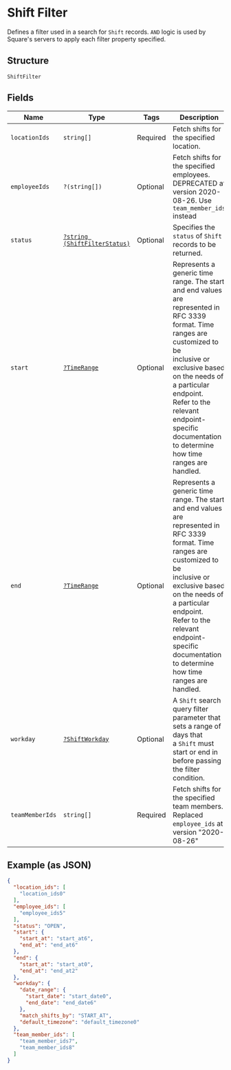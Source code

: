 
# Shift Filter

Defines a filter used in a search for `Shift` records. `AND` logic is
used by Square's servers to apply each filter property specified.

## Structure

`ShiftFilter`

## Fields

| Name | Type | Tags | Description | Getter | Setter |
|  --- | --- | --- | --- | --- | --- |
| `locationIds` | `string[]` | Required | Fetch shifts for the specified location. | getLocationIds(): array | setLocationIds(array locationIds): void |
| `employeeIds` | `?(string[])` | Optional | Fetch shifts for the specified employees. DEPRECATED at version 2020-08-26. Use `team_member_ids` instead | getEmployeeIds(): ?array | setEmployeeIds(?array employeeIds): void |
| `status` | [`?string (ShiftFilterStatus)`](/doc/models/shift-filter-status.md) | Optional | Specifies the `status` of `Shift` records to be returned. | getStatus(): ?string | setStatus(?string status): void |
| `start` | [`?TimeRange`](/doc/models/time-range.md) | Optional | Represents a generic time range. The start and end values are<br>represented in RFC 3339 format. Time ranges are customized to be<br>inclusive or exclusive based on the needs of a particular endpoint.<br>Refer to the relevant endpoint-specific documentation to determine<br>how time ranges are handled. | getStart(): ?TimeRange | setStart(?TimeRange start): void |
| `end` | [`?TimeRange`](/doc/models/time-range.md) | Optional | Represents a generic time range. The start and end values are<br>represented in RFC 3339 format. Time ranges are customized to be<br>inclusive or exclusive based on the needs of a particular endpoint.<br>Refer to the relevant endpoint-specific documentation to determine<br>how time ranges are handled. | getEnd(): ?TimeRange | setEnd(?TimeRange end): void |
| `workday` | [`?ShiftWorkday`](/doc/models/shift-workday.md) | Optional | A `Shift` search query filter parameter that sets a range of days that<br>a `Shift` must start or end in before passing the filter condition. | getWorkday(): ?ShiftWorkday | setWorkday(?ShiftWorkday workday): void |
| `teamMemberIds` | `string[]` | Required | Fetch shifts for the specified team members. Replaced `employee_ids` at version "2020-08-26" | getTeamMemberIds(): array | setTeamMemberIds(array teamMemberIds): void |

## Example (as JSON)

```json
{
  "location_ids": [
    "location_ids0"
  ],
  "employee_ids": [
    "employee_ids5"
  ],
  "status": "OPEN",
  "start": {
    "start_at": "start_at6",
    "end_at": "end_at6"
  },
  "end": {
    "start_at": "start_at0",
    "end_at": "end_at2"
  },
  "workday": {
    "date_range": {
      "start_date": "start_date0",
      "end_date": "end_date6"
    },
    "match_shifts_by": "START_AT",
    "default_timezone": "default_timezone0"
  },
  "team_member_ids": [
    "team_member_ids7",
    "team_member_ids8"
  ]
}
```

